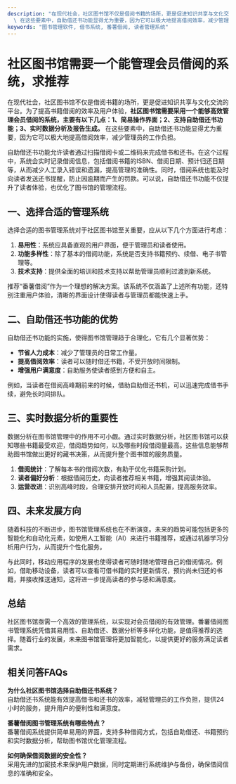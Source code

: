 ```yaml
---
description: "在现代社会，社区图书馆不仅是借阅书籍的场所，更是促进知识共享与文化交流的平台。为了提高书籍借阅的效率及用户体验，**社区图书馆需要采用一个能够高效管理会员借阅的系统，主要有以下几点：1、简易操作界面；2、支持自助借还书功能；3、实时数据分析及报告生成。**\
  \ 在这些要素中，自助借还书功能显得尤为重要，因为它可以极大地提高借阅效率，减少管理员的工作负担。"
keywords: "图书管理软件, 借书系统, 番薯借阅, 读者管理系统"
---
```

# 社区图书馆需要一个能管理会员借阅的系统，求推荐

在现代社会，社区图书馆不仅是借阅书籍的场所，更是促进知识共享与文化交流的平台。为了提高书籍借阅的效率及用户体验，**社区图书馆需要采用一个能够高效管理会员借阅的系统，主要有以下几点：1、简易操作界面；2、支持自助借还书功能；3、实时数据分析及报告生成。** 在这些要素中，自助借还书功能显得尤为重要，因为它可以极大地提高借阅效率，减少管理员的工作负担。

自助借还书功能允许读者通过扫描借阅卡或二维码来完成借书和还书。在这个过程中，系统会实时记录借阅信息，包括借阅书籍的ISBN、借阅日期、预计归还日期等，从而减少人工录入错误和遗漏，提高管理的准确性。同时，借阅系统也能及时向读者发送还书提醒，防止因逾期而产生的罚款。可以说，自助借还书功能不仅提升了读者体验，也优化了图书馆的管理流程。

## **一、选择合适的管理系统**

选择合适的图书管理系统对于社区图书馆至关重要，应从以下几个方面进行考虑：

1. **易用性**：系统应具备直观的用户界面，便于管理员和读者使用。
2. **功能多样性**：除了基本的借阅功能，系统是否支持书籍预约、续借、电子书管理等。
3. **技术支持**：提供全面的培训和技术支持以帮助管理员顺利过渡到新系统。

推荐“番薯借阅”作为一个理想的解决方案。该系统不仅涵盖了上述所有功能，还特别注重用户体验，清晰的界面设计使得读者与管理员都能快速上手。

## **二、自助借还书功能的优势**

自助借还书功能的实施，使得图书馆管理趋于合理化，它有几个显著优势：

- **节省人力成本**：减少了管理员的日常工作量。
- **提高借阅效率**：读者可以随时借还书籍，不受开放时间限制。
- **增强用户满意度**：自助服务使读者感到方便和自主。

例如，当读者在借阅高峰期前来的时候，借助自助借还书机，可以迅速完成借书手续，避免长时间排队。

## **三、实时数据分析的重要性**

数据分析在图书馆管理中的作用不可小觑。通过实时数据分析，社区图书馆可以获知哪些书籍最受欢迎，借阅趋势如何，以及哪些时段借阅量最高。这些信息能够帮助图书馆做出更好的藏书决策，从而提升整个图书馆的服务质量。

1. **借阅统计**：了解每本书的借阅次数，有助于优化书籍采购计划。
2. **读者偏好分析**：根据借阅历史，向读者推荐相关书籍，增强其阅读体验。
3. **运营改进**：识别高峰时段，合理安排开放时间和人员配置，提高服务效率。

## **四、未来发展方向**

随着科技的不断进步，图书馆管理系统也在不断演变。未来的趋势可能包括更多的智能化和自动化元素，如使用人工智能（AI）来进行书籍推荐，或通过机器学习分析用户行为，从而提升个性化服务。

与此同时，移动应用程序的发展也使得读者可随时随地管理自己的借阅情况。例如，借助移动设备，读者可以查看可借书籍的实时更新情况，预约尚未归还的书籍，并接收推送通知，这将进一步提高读者的参与感和满意度。

## 总结

社区图书馆亟需一个高效的管理系统，以实现对会员借阅的有效管理。番薯借阅图书管理系统凭借其易用性、自助借还、数据分析等多样化功能，是值得推荐的选择。随着行业的发展，未来图书馆管理将更加智能化，以提供更好的服务满足读者需求。

## 相关问答FAQs

**为什么社区图书馆选择自助借还书系统？**  
自助借还书系统能有效提高借书和还书的效率，减轻管理员的工作负担，提供24小时的服务，提升用户的便利性和满意度。

**番薯借阅图书管理系统有哪些特点？**  
番薯借阅系统提供简单易用的界面，支持多种借阅方式，包括自助借还、书籍预约和实时数据分析，帮助图书馆优化管理流程。

**如何确保借阅数据的安全性？**  
采用先进的加密技术来保护用户数据，同时定期进行系统维护与备份，确保借阅信息的准确和安全。
